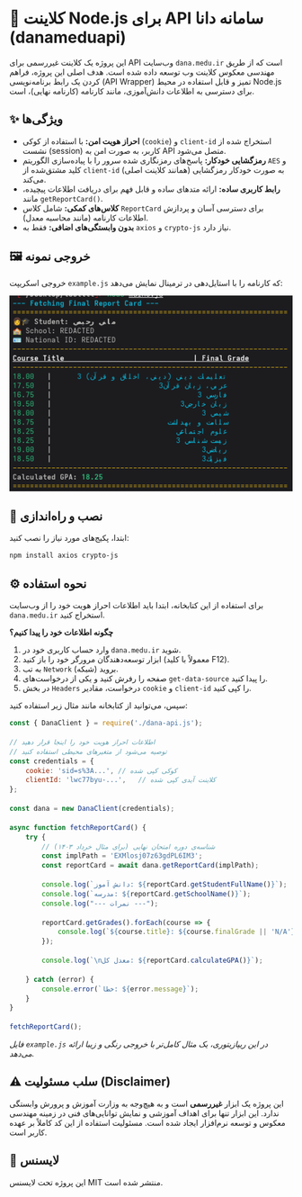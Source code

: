 # 🚀 کلاینت Node.js برای API سامانه دانا (danameduapi)

این پروژه یک کلاینت غیررسمی برای API وب‌سایت `dana.medu.ir` است که از طریق مهندسی معکوس کلاینت وب توسعه داده شده است. هدف اصلی این پروژه، فراهم کردن یک رابط برنامه‌نویسی (API Wrapper) تمیز و قابل استفاده در محیط Node.js برای دسترسی به اطلاعات دانش‌آموزی، مانند کارنامه (کارنامه نهایی)، است.

## ✨ ویژگی‌ها

- **احراز هویت امن:** با استفاده از کوکی (`cookie`) و `client-id` استخراج شده از نشست (session) کاربر، به صورت امن به API متصل می‌شود.
- **رمزگشایی خودکار:** پاسخ‌های رمزنگاری شده سرور را با پیاده‌سازی الگوریتم `AES` و کلید مشتق‌شده از `client-id` (همانند کلاینت اصلی) به صورت خودکار رمزگشایی می‌کند.
- **رابط کاربری ساده:** ارائه متدهای ساده و قابل فهم برای دریافت اطلاعات پیچیده، مانند `getReportCard()`.
- **کلاس‌های کمکی:** شامل کلاس `ReportCard` برای دسترسی آسان و پردازش اطلاعات کارنامه (مانند محاسبه معدل).
- **بدون وابستگی‌های اضافی:** فقط به `axios` و `crypto-js` نیاز دارد.

## 🖼️ خروجی نمونه

خروجی اسکریپت `example.js` که کارنامه را با استایل‌دهی در ترمینال نمایش می‌دهد:

![خروجی نمونه اسکریپت](example.png)

## 🔧 نصب و راه‌اندازی

ابتدا، پکیج‌های مورد نیاز را نصب کنید:
```bash
npm install axios crypto-js
```

## ⚙️ نحوه استفاده

برای استفاده از این کتابخانه، ابتدا باید اطلاعات احراز هویت خود را از وب‌سایت `dana.medu.ir` استخراج کنید.

**چگونه اطلاعات خود را پیدا کنیم؟**
1.  وارد حساب کاربری خود در `dana.medu.ir` شوید.
2.  ابزار توسعه‌دهندگان مرورگر خود را باز کنید (معمولاً با کلید F12).
3.  به تب `Network` (شبکه) بروید.
4.  صفحه را رفرش کنید و یکی از درخواست‌های `get-data-source` را پیدا کنید.
5.  در بخش `Headers` درخواست، مقادیر `cookie` و `client-id` را کپی کنید.

سپس، می‌توانید از کتابخانه مانند مثال زیر استفاده کنید:

```javascript
const { DanaClient } = require('./dana-api.js');

// اطلاعات احراز هویت خود را اینجا قرار دهید
// توصیه می‌شود از متغیرهای محیطی استفاده کنید
const credentials = {
    cookie: 'sid=s%3A...', // کوکی کپی شده
    clientId: 'lwc77byu-...',   // کلاینت آیدی کپی شده
};

const dana = new DanaClient(credentials);

async function fetchReportCard() {
    try {
        // شناسه‌ی دوره امتحان نهایی (برای مثال خرداد ۱۴۰۳)
        const implPath = 'EXMlosj07z63gdPL6IM3';
        const reportCard = await dana.getReportCard(implPath);

        console.log(`دانش آموز: ${reportCard.getStudentFullName()}`);
        console.log(`مدرسه: ${reportCard.getSchoolName()}`);
        console.log("--- نمرات ---");
        
        reportCard.getGrades().forEach(course => {
            console.log(`${course.title}: ${course.finalGrade || 'N/A'}`);
        });

        console.log(`\nمعدل کل: ${reportCard.calculateGPA()}`);

    } catch (error) {
        console.error(`خطا: ${error.message}`);
    }
}

fetchReportCard();
```
*فایل `example.js` در این ریپازیتوری، یک مثال کامل‌تر با خروجی رنگی و زیبا ارائه می‌دهد.*

## ⚠️ سلب مسئولیت (Disclaimer)

این پروژه یک ابزار **غیررسمی** است و به هیچ‌وجه به وزارت آموزش و پرورش وابستگی ندارد. این ابزار تنها برای اهداف آموزشی و نمایش توانایی‌های فنی در زمینه مهندسی معکوس و توسعه نرم‌افزار ایجاد شده است. مسئولیت استفاده از این کد کاملاً بر عهده کاربر است.

## 📄 لایسنس

این پروژه تحت لایسنس MIT منتشر شده است.